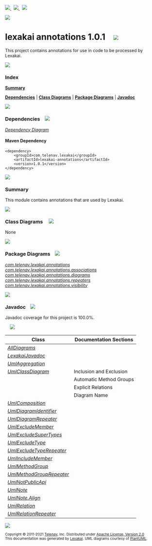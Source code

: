 [//]: # (start-user-text)

<a href="https://www.lexakai.org">
<img src="https://www.lexakai.org/images/logos/web-32.png" srcset="https://www.lexakai.org/images/logos/web-32-2x.png 2x"/>
</a>
&nbsp;
<a href="https://twitter.com/openlexakai">
<img src="https://www.lexakai.org/images/twitter-32.png" srcset="https://www.lexakai.org/images/twitter-32-2x.png 2x"/>
</a>
&nbsp;
<a href="https://lexakai.zulipchat.com">
<img src="https://www.lexakai.org/images/zulip-32.png" srcset="https://www.lexakai.org/images/zulip-32-2x.png 2x"/>
</a>

<p></p>

<img src="https://www.lexakai.org/images/lexakai-background-1024.png" srcset="https://www.lexakai.org/images/lexakai-background-1024-2x.png 2x"/>

[//]: # (end-user-text)

# lexakai annotations 1.0.1 &nbsp;&nbsp; <img src="https://telenav.github.io/telenav-assets/images/icons//annotation-32.png" srcset="https://telenav.github.io/telenav-assets/images/icons//annotation-32-2x.png 2x"/>

This project contains annotations for use in code to be processed by Lexakai.

<img src="https://telenav.github.io/telenav-assets/images/separators/horizontal-line-512.png" srcset="https://telenav.github.io/telenav-assets/images/separators/horizontal-line-512-2x.png 2x"/>

### Index

[**Summary**](#summary)  

[**Dependencies**](#dependencies) | [**Class Diagrams**](#class-diagrams) | [**Package Diagrams**](#package-diagrams) | [**Javadoc**](#javadoc)

<img src="https://telenav.github.io/telenav-assets/images/separators/horizontal-line-512.png" srcset="https://telenav.github.io/telenav-assets/images/separators/horizontal-line-512-2x.png 2x"/>

### Dependencies <a name="dependencies"></a> &nbsp;&nbsp; <img src="https://telenav.github.io/telenav-assets/images/icons/dependencies-32.png" srcset="https://telenav.github.io/telenav-assets/images/icons/dependencies-32-2x.png 2x"/>

[*Dependency Diagram*](https://www.lexakai.org/1.0.1/lexakai/lexakai-annotations/documentation/diagrams/dependencies.svg)

#### Maven Dependency

    <dependency>
        <groupId>com.telenav.lexakai</groupId>
        <artifactId>lexakai-annotations</artifactId>
        <version>1.0.1</version>
    </dependency>

<img src="https://telenav.github.io/telenav-assets/images/separators/horizontal-line-128.png" srcset="https://telenav.github.io/telenav-assets/images/separators/horizontal-line-128-2x.png 2x"/>

[//]: # (start-user-text)

### Summary <a name = "summary"></a>

This module contains annotations that are used by Lexakai.

[//]: # (end-user-text)

<img src="https://telenav.github.io/telenav-assets/images/separators/horizontal-line-128.png" srcset="https://telenav.github.io/telenav-assets/images/separators/horizontal-line-128-2x.png 2x"/>

### Class Diagrams <a name="class-diagrams"></a> &nbsp; &nbsp; <img src="https://telenav.github.io/telenav-assets/images/icons/diagram-40.png" srcset="https://telenav.github.io/telenav-assets/images/icons/diagram-40-2x.png 2x"/>

None

<img src="https://telenav.github.io/telenav-assets/images/separators/horizontal-line-128.png" srcset="https://telenav.github.io/telenav-assets/images/separators/horizontal-line-128-2x.png 2x"/>

### Package Diagrams <a name="package-diagrams"></a> &nbsp;&nbsp; <img src="https://telenav.github.io/telenav-assets/images/icons/box-24.png" srcset="https://telenav.github.io/telenav-assets/images/icons/box-24-2x.png 2x"/>

[*com.telenav.lexakai.annotations*](https://www.lexakai.org/1.0.1/lexakai/lexakai-annotations/documentation/diagrams/com.telenav.lexakai.annotations.svg)  
[*com.telenav.lexakai.annotations.associations*](https://www.lexakai.org/1.0.1/lexakai/lexakai-annotations/documentation/diagrams/com.telenav.lexakai.annotations.associations.svg)  
[*com.telenav.lexakai.annotations.diagrams*](https://www.lexakai.org/1.0.1/lexakai/lexakai-annotations/documentation/diagrams/com.telenav.lexakai.annotations.diagrams.svg)  
[*com.telenav.lexakai.annotations.repeaters*](https://www.lexakai.org/1.0.1/lexakai/lexakai-annotations/documentation/diagrams/com.telenav.lexakai.annotations.repeaters.svg)  
[*com.telenav.lexakai.annotations.visibility*](https://www.lexakai.org/1.0.1/lexakai/lexakai-annotations/documentation/diagrams/com.telenav.lexakai.annotations.visibility.svg)

<img src="https://telenav.github.io/telenav-assets/images/separators/horizontal-line-128.png" srcset="https://telenav.github.io/telenav-assets/images/separators/horizontal-line-128-2x.png 2x"/>

### Javadoc <a name="javadoc"></a> &nbsp;&nbsp; <img src="https://telenav.github.io/telenav-assets/images/icons/books-24.png" srcset="https://telenav.github.io/telenav-assets/images/icons/books-24-2x.png 2x"/>

Javadoc coverage for this project is 100.0%.  
  
&nbsp; &nbsp; <img src="https://telenav.github.io/telenav-assets/images/meter/meter-100-96.png" srcset="https://telenav.github.io/telenav-assets/images/meter/meter-100-96-2x.png 2x"/>




| Class | Documentation Sections |
|---|---|
| [*AllDiagrams*](https://www.lexakai.org/1.0.1/javadoc/lexakai-annotations/lexakai.annotations/////////////////////////////////////////////////////.html) |  |  
| [*LexakaiJavadoc*](https://www.lexakai.org/1.0.1/javadoc/lexakai-annotations/lexakai.annotations///////////////////////////////////////////////.html) |  |  
| [*UmlAggregation*](https://www.lexakai.org/1.0.1/javadoc/lexakai-annotations/lexakai.annotations////////////////////////////////////////////////////////////.html) |  |  
| [*UmlClassDiagram*](https://www.lexakai.org/1.0.1/javadoc/lexakai-annotations/lexakai.annotations////////////////////////////////////////////////.html) | Inclusion and Exclusion |  
| | Automatic Method Groups |  
| | Explicit Relations |  
| | Diagram Name |  
| [*UmlComposition*](https://www.lexakai.org/1.0.1/javadoc/lexakai-annotations/lexakai.annotations////////////////////////////////////////////////////////////.html) |  |  
| [*UmlDiagramIdentifier*](https://www.lexakai.org/1.0.1/javadoc/lexakai-annotations/lexakai.annotations//////////////////////////////////////////////////////////////.html) |  |  
| [*UmlDiagramRepeater*](https://www.lexakai.org/1.0.1/javadoc/lexakai-annotations/lexakai.annotations/////////////////////////////////////////////////////////////.html) |  |  
| [*UmlExcludeMember*](https://www.lexakai.org/1.0.1/javadoc/lexakai-annotations/lexakai.annotations////////////////////////////////////////////////////////////.html) |  |  
| [*UmlExcludeSuperTypes*](https://www.lexakai.org/1.0.1/javadoc/lexakai-annotations/lexakai.annotations////////////////////////////////////////////////////////////////.html) |  |  
| [*UmlExcludeType*](https://www.lexakai.org/1.0.1/javadoc/lexakai-annotations/lexakai.annotations//////////////////////////////////////////////////////////.html) |  |  
| [*UmlExcludeTypeRepeater*](https://www.lexakai.org/1.0.1/javadoc/lexakai-annotations/lexakai.annotations/////////////////////////////////////////////////////////////////.html) |  |  
| [*UmlIncludeMember*](https://www.lexakai.org/1.0.1/javadoc/lexakai-annotations/lexakai.annotations////////////////////////////////////////////////////////////.html) |  |  
| [*UmlMethodGroup*](https://www.lexakai.org/1.0.1/javadoc/lexakai-annotations/lexakai.annotations///////////////////////////////////////////////.html) |  |  
| [*UmlMethodGroupRepeater*](https://www.lexakai.org/1.0.1/javadoc/lexakai-annotations/lexakai.annotations/////////////////////////////////////////////////////////////////.html) |  |  
| [*UmlNotPublicApi*](https://www.lexakai.org/1.0.1/javadoc/lexakai-annotations/lexakai.annotations///////////////////////////////////////////////////////////.html) |  |  
| [*UmlNote*](https://www.lexakai.org/1.0.1/javadoc/lexakai-annotations/lexakai.annotations////////////////////////////////////////.html) |  |  
| [*UmlNote.Align*](https://www.lexakai.org/1.0.1/javadoc/lexakai-annotations/lexakai.annotations//////////////////////////////////////////////.html) |  |  
| [*UmlRelation*](https://www.lexakai.org/1.0.1/javadoc/lexakai-annotations/lexakai.annotations/////////////////////////////////////////////////////////.html) |  |  
| [*UmlRelationRepeater*](https://www.lexakai.org/1.0.1/javadoc/lexakai-annotations/lexakai.annotations//////////////////////////////////////////////////////////////.html) |  |  

[//]: # (start-user-text)



[//]: # (end-user-text)

<img src="https://telenav.github.io/telenav-assets/images/separators/horizontal-line-512.png" srcset="https://telenav.github.io/telenav-assets/images/separators/horizontal-line-512-2x.png 2x"/>

<sub>Copyright &#169; 2011-2021 [Telenav](http://telenav.com), Inc. Distributed under [Apache License, Version 2.0](LICENSE)</sub>  
<sub>This documentation was generated by [Lexakai](https://lexakai.org). UML diagrams courtesy of [PlantUML](https://plantuml.com).</sub>
